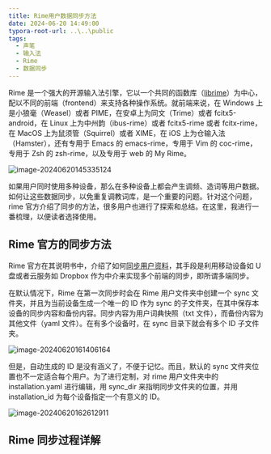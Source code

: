 ```yaml
---
title: Rime用户数据同步方法
date: 2024-06-20 14:49:00
typora-root-url: ..\..\public
tags:
  - 声笔
  - 输入法
  - Rime
  - 数据同步
---
```


Rime 是一个强大的开源输入法引擎，它以一个共同的函数库（[librime](https://github.com/rime/librime)）为中心，配以不同的前端（frontend）来支持各种操作系统。就前端来说，在 Windows 上是小狼毫（Weasel）或者 PIME，在安卓上为同文（Trime）或者 fcitx5-android，在 Linux 上为中州韵（ibus-rime）或者 fcitx5-rime 或者 fcitx-rime，在 MacOS 上为鼠须管（Squirrel）或者 XIME，在 iOS 上为仓输入法（Hamster），还有专用于 Emacs 的 emacs-rime，专用于 Vim 的 coc-rime，专用于 Zsh 的 zsh-rime，以及专用于 web 的 My Rime。

![image-20240620145335124](/images/image-20240620145335124.png)

如果用户同时使用多种设备，那么在多种设备上都会产生调频、造词等用户数据。如何让这些数据同步，以免重复调教词库，是一个重要的问题。针对这个问题，rime 官方介绍了同步的方法，很多用户也进行了探索和总结。在这里，我进行一番梳理，以便读者选择使用。

## Rime 官方的同步方法

Rime 官方在其说明书中，介绍了如何[同步用户资料](https://github.com/rime/home/wiki/UserGuide#%E5%90%8C%E6%AD%A5%E7%94%A8%E6%88%B6%E8%B3%87%E6%96%99)，其手段是利用移动设备如 U 盘或者云服务如 Dropbox 作为中介来实现多个前端的同步，即所谓多端同步。

在默认情况下，Rime 在第一次同步时会在 Rime 用户文件夹中创建一个 sync 文件夹，并且为当前设备生成一个唯一的 ID 作为 sync 的子文件夹，在其中保存本设备的同步内容和备份内容。同步内容为用户词典快照（txt 文件），而备份内容为其他文件（yaml 文件）。在有多个设备时，在 sync 目录下就会有多个 ID 子文件夹。

![image-20240620161406164](/images/image-20240620161406164.png)

但是，自动生成的 ID 是没有涵义了，不便于记忆。而且，默认的 sync 文件夹位置也不一定适合每个用户。为了进行定制，对 rime 用户文件夹中的 installation.yaml 进行编辑，用 sync_dir 来指明同步文件夹的位置，并用 installation_id 为每个设备指定一个有意义的 ID。

![image-20240620162612911](/images/image-20240620162612911.png)

## Rime 同步过程详解

